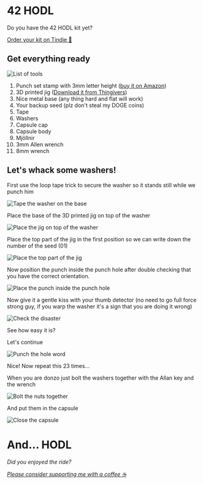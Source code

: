 # 42 HODL

Do you have the 42 HODL kit yet?

[Order your kit on Tindie :paw_prints:](https://www.tindie.com/products/23365/)


## Get everything ready

![List of tools](./img/1.png)

1. Punch set stamp with 3mm letter height ([buy it on Amazon](https://www.amazon.es/s?k=B081V4BVPG))
2. 3D printed jig ([Download it from Thingivers](https://www.thingiverse.com/thing:4830238))
3. Nice metal base (any thing hard and flat will work)
4. Your backup seed (plz don't steal my DOGE coins)
5. Tape
6. Washers
7. Capsule cap
8. Capsule body
9. Mjöllnir
10. 3mm Allen wrench
11. 8mm wrench

## Let's whack some washers!

First use the loop tape trick to secure the washer so it stands still while we punch him

![Tape the washer on the base](./img/2.png)

Place the base of the 3D printed jig on top of the washer

![Place the jig on top of the washer](./img/3.png)

Place the top part of the jig in the first position so we can write down the number of the seed (01)

![Place the top part of the jig](./img/4.png)

Now position the punch inside the punch hole after double checking that you have the correct orientation.

![Place the punch inside the punch hole](./img/5.png)

Now give it a gentle kiss with your thumb detector (no need to go full force strong guy, if you warp the washer it's  a sign that you are doing it wrong)

![Check the disaster](./img/6.png)

See how easy it is?

Let's continue

![Punch the hole word](./img/7.png)

Nice! Now repeat this 23 times...

When you are donzo just bolt the washers together with the Allan key and the wrench

![Bolt the nuts together](./img/8.png)

And put them in the capsule

![Close the capsule](./img/9.png)

# And... **HODL**

*Did you enjoyed the ride?*

[*Please consider supporting me with a coffee :coffee:*](https://www.buymeacoffee.com/SebDominguez)



